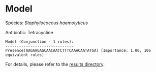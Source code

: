 
# Model

Species: *Staphylococcus haemolyticus*

Antibiotic: Tetracycline

```
Model (Conjunction - 1 rules):
------------------------------
Presence(AAGAAGAGCAACAATCTTTCAAACAATATGA) [Importance: 1.00, 106 equivalent rules]

```

For details, please refer to the [results directory](../../../../../results/scm_b/staphylococcus%20haemolyticus/tetracycline/repeat_2/).

